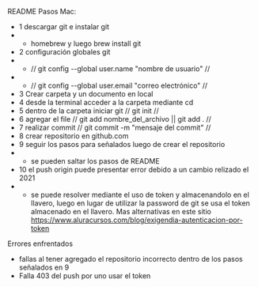 README
Pasos Mac:

- 1 descargar git e instalar git
- - homebrew y luego brew install git
- 2 configuración globales git
- - // git config --global user.name "nombre de usuario" //
- - // git config --global user.email "correo electrónico" //
- 3 Crear carpeta y un documento en local
- 4 desde la terminal acceder a la carpeta mediante cd
- 5 dentro de la carpeta iniciar git // git init //
- 6 agregar el file // git add nombre_del_archivo || git add . //
- 7 realizar commit // git commit -m "mensaje del commit" //
- 8 crear repositorio en github.com
- 9 seguir los pasos para señalados luego de crear el repositorio
- - se pueden saltar los pasos de README
- 10 el push origin puede presentar error debido a un cambio relizado el 2021
- - se puede resolver mediante el uso de token y almacenandolo en el llavero, luego en lugar de utilizar la password de git se usa el token almacenado en el llavero. Mas alternativas en este sitio https://www.aluracursos.com/blog/exigendia-autenticacion-por-token

Errores enfrentados

- fallas al tener agregado el repositorio incorrecto dentro de los pasos señalados en 9
- Falla 403 del push por uno usar el token
